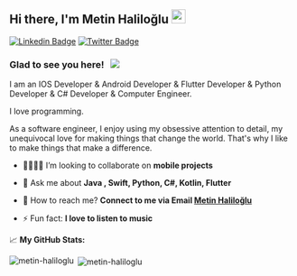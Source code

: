 ## Hi there, I'm Metin Haliloğlu <img src="https://media.giphy.com/media/hvRJCLFzcasrR4ia7z/giphy.gif" width="25px">

[![Linkedin Badge](https://img.shields.io/badge/-LinkedIn-0e76a8?style=flat-square&logo=Linkedin&logoColor=white)](linkedin.com/in/metin-h-755ba665)
[![Twitter Badge](https://img.shields.io/badge/-Twitter-00acee?style=flat-square&logo=Twitter&logoColor=white)](https://twitter.com/fenomen83)

### Glad to see you here! &nbsp; ![](https://visitor-badge.glitch.me/badge?page_id=metin-haliloglu.metin-haliloglu)

I am an IOS Developer & Android Developer & Flutter Developer & Python Developer & C# Developer & Computer Engineer. 

I love programming.

As a software engineer, I enjoy using my obsessive attention to detail, my unequivocal love for making things that change the world. That's why I like to make things that make a difference.

- 🤜🏻🤛🏻 I’m looking to collaborate on **mobile projects**

- 💬 Ask me about **Java , Swift, Python, C#, Kotlin, Flutter**

- 📧 How to reach me? **Connect to me via Email [Metin Haliloğlu](mailto:metinhaliloglu@hotmail.com)**

- ⚡ Fun fact: **I love to listen to music**

📈 **My GitHub Stats:**

<p><img align="left" src="https://github-readme-stats.vercel.app/api/top-langs/?username=metin-haliloglu&layout=compact&theme=midnight-purple" alt="metin-haliloglu" /></p>
<p>&nbsp;<img align="center" src="https://github-readme-stats.vercel.app/api?username=metin-haliloglu&show_icons=true&theme=midnight-purple" alt="metin-haliloglu" /></p>
